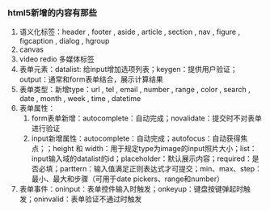 ### html5新增的内容有那些
1. 语义化标签：header , footer , aside , article , section , nav , figure , figcaption , dialog , hgroup
2. canvas
3. video redio 多媒体标签
4. 表单元素：datalist: 给input增加选项列表；keygen：提供用户验证；output：通常和form表单结合，展示计算结果
5. 表单类型：新增type：url , tel , email , number , range , color , search , date , month , week , time , datetime
6. 表单属性：
   1. form表单新增：autocomplete：自动完成；novalidate：提交时不对表单进行验证
   2. input新增属性：autocomplete：自动完成；autofocus：自动获得焦点；；height 和 width：用于规定type为image的input照片大小；list：input输入域的datalist的id；placeholder：默认展示内容；required：是否必填；parttern：输入值满足正则表达式才可提交；min、max、step：最小、最大和步骤（可用于date pickers、range和number）
7. 表单事件：oninput：表单控件输入时触发；onkeyup：键盘按键弹起时触发；oninvalid：表单验证不通过时触发


